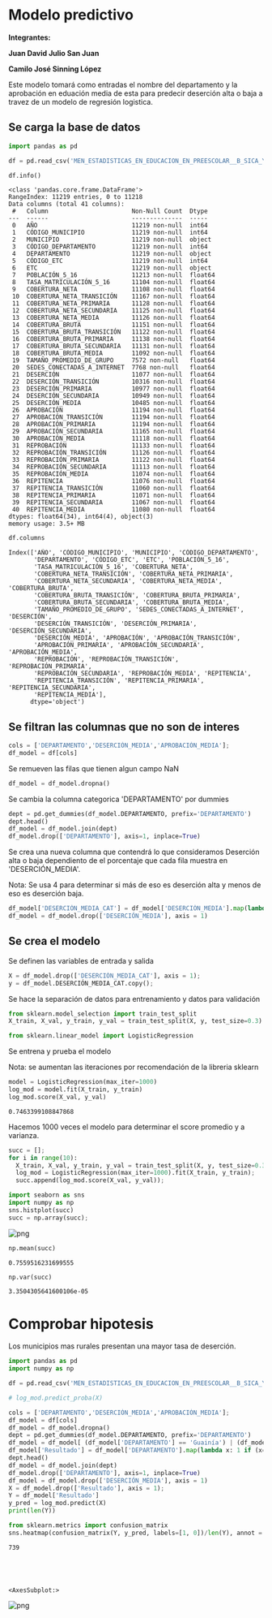 # **Modelo predictivo**

**Integrantes:**

**Juan David Julio San Juan**

**Camilo José Sinning López**


Este modelo tomará como entradas el nombre del departamento y la aprobación en eduación media de esta para predecir deserción alta o baja a travez de un modelo de regresión logistica.

## **Se carga la base de datos**


```python
import pandas as pd
```


```python
df = pd.read_csv('MEN_ESTADISTICAS_EN_EDUCACION_EN_PREESCOLAR__B_SICA_Y_MEDIA_POR_MUNICIPIO.csv')
```


```python
df.info()
```

    <class 'pandas.core.frame.DataFrame'>
    RangeIndex: 11219 entries, 0 to 11218
    Data columns (total 41 columns):
     #   Column                       Non-Null Count  Dtype  
    ---  ------                       --------------  -----  
     0   AÑO                          11219 non-null  int64  
     1   CÓDIGO_MUNICIPIO             11219 non-null  int64  
     2   MUNICIPIO                    11219 non-null  object 
     3   CÓDIGO_DEPARTAMENTO          11219 non-null  int64  
     4   DEPARTAMENTO                 11219 non-null  object 
     5   CÓDIGO_ETC                   11219 non-null  int64  
     6   ETC                          11219 non-null  object 
     7   POBLACIÓN_5_16               11213 non-null  float64
     8   TASA_MATRICULACIÓN_5_16      11104 non-null  float64
     9   COBERTURA_NETA               11108 non-null  float64
     10  COBERTURA_NETA_TRANSICIÓN    11167 non-null  float64
     11  COBERTURA_NETA_PRIMARIA      11128 non-null  float64
     12  COBERTURA_NETA_SECUNDARIA    11125 non-null  float64
     13  COBERTURA_NETA_MEDIA         11126 non-null  float64
     14  COBERTURA_BRUTA              11151 non-null  float64
     15  COBERTURA_BRUTA_TRANSICIÓN   11122 non-null  float64
     16  COBERTURA_BRUTA_PRIMARIA     11138 non-null  float64
     17  COBERTURA_BRUTA_SECUNDARIA   11131 non-null  float64
     18  COBERTURA_BRUTA_MEDIA        11092 non-null  float64
     19  TAMAÑO_PROMEDIO_DE_GRUPO     7572 non-null   float64
     20  SEDES_CONECTADAS_A_INTERNET  7768 non-null   float64
     21  DESERCIÓN                    11077 non-null  float64
     22  DESERCIÓN_TRANSICIÓN         10316 non-null  float64
     23  DESERCIÓN_PRIMARIA           10977 non-null  float64
     24  DESERCIÓN_SECUNDARIA         10949 non-null  float64
     25  DESERCIÓN_MEDIA              10485 non-null  float64
     26  APROBACIÓN                   11194 non-null  float64
     27  APROBACIÓN_TRANSICIÓN        11194 non-null  float64
     28  APROBACIÓN_PRIMARIA          11194 non-null  float64
     29  APROBACIÓN_SECUNDARIA        11165 non-null  float64
     30  APROBACIÓN_MEDIA             11118 non-null  float64
     31  REPROBACIÓN                  11133 non-null  float64
     32  REPROBACIÓN_TRANSICIÓN       11126 non-null  float64
     33  REPROBACIÓN_PRIMARIA         11122 non-null  float64
     34  REPROBACIÓN_SECUNDARIA       11113 non-null  float64
     35  REPROBACIÓN_MEDIA            11074 non-null  float64
     36  REPITENCIA                   11076 non-null  float64
     37  REPITENCIA_TRANSICIÓN        11060 non-null  float64
     38  REPITENCIA_PRIMARIA          11071 non-null  float64
     39  REPITENCIA_SECUNDARIA        11067 non-null  float64
     40  REPITENCIA_MEDIA             11080 non-null  float64
    dtypes: float64(34), int64(4), object(3)
    memory usage: 3.5+ MB
    


```python
df.columns
```




    Index(['AÑO', 'CÓDIGO_MUNICIPIO', 'MUNICIPIO', 'CÓDIGO_DEPARTAMENTO',
           'DEPARTAMENTO', 'CÓDIGO_ETC', 'ETC', 'POBLACIÓN_5_16',
           'TASA_MATRICULACIÓN_5_16', 'COBERTURA_NETA',
           'COBERTURA_NETA_TRANSICIÓN', 'COBERTURA_NETA_PRIMARIA',
           'COBERTURA_NETA_SECUNDARIA', 'COBERTURA_NETA_MEDIA', 'COBERTURA_BRUTA',
           'COBERTURA_BRUTA_TRANSICIÓN', 'COBERTURA_BRUTA_PRIMARIA',
           'COBERTURA_BRUTA_SECUNDARIA', 'COBERTURA_BRUTA_MEDIA',
           'TAMAÑO_PROMEDIO_DE_GRUPO', 'SEDES_CONECTADAS_A_INTERNET', 'DESERCIÓN',
           'DESERCIÓN_TRANSICIÓN', 'DESERCIÓN_PRIMARIA', 'DESERCIÓN_SECUNDARIA',
           'DESERCIÓN_MEDIA', 'APROBACIÓN', 'APROBACIÓN_TRANSICIÓN',
           'APROBACIÓN_PRIMARIA', 'APROBACIÓN_SECUNDARIA', 'APROBACIÓN_MEDIA',
           'REPROBACIÓN', 'REPROBACIÓN_TRANSICIÓN', 'REPROBACIÓN_PRIMARIA',
           'REPROBACIÓN_SECUNDARIA', 'REPROBACIÓN_MEDIA', 'REPITENCIA',
           'REPITENCIA_TRANSICIÓN', 'REPITENCIA_PRIMARIA', 'REPITENCIA_SECUNDARIA',
           'REPITENCIA_MEDIA'],
          dtype='object')



## **Se filtran las columnas que no son de interes**


```python
cols = ['DEPARTAMENTO','DESERCIÓN_MEDIA','APROBACIÓN_MEDIA'];
df_model = df[cols]
```

Se remueven las filas que tienen algun campo NaN


```python
df_model = df_model.dropna()
```

Se cambia la columna categorica 'DEPARTAMENTO' por dummies 


```python
dept = pd.get_dummies(df_model.DEPARTAMENTO, prefix='DEPARTAMENTO')
dept.head()
df_model = df_model.join(dept)
df_model.drop(['DEPARTAMENTO'], axis=1, inplace=True)
```

Se crea una nueva columna que contendrá lo que consideramos Deserción alta o baja dependiento de el porcentaje que cada fila muestra en 'DESERCIÓN_MEDIA'.

Nota: Se usa 4 para determinar si más de eso es deserción alta y menos de eso es deserción baja.


```python
df_model['DESERCIÓN_MEDIA_CAT'] = df_model['DESERCIÓN_MEDIA'].map(lambda x: 1 if x>=4 else 0)
df_model = df_model.drop(['DESERCIÓN_MEDIA'], axis = 1)
```

## **Se crea el modelo**

Se definen las variables de entrada y salida


```python
X = df_model.drop(['DESERCIÓN_MEDIA_CAT'], axis = 1);
y = df_model.DESERCIÓN_MEDIA_CAT.copy();
```

Se hace la separación de datos para entrenamiento y datos para validación


```python
from sklearn.model_selection import train_test_split
X_train, X_val, y_train, y_val = train_test_split(X, y, test_size=0.3)
```


```python
from sklearn.linear_model import LogisticRegression
```

Se entrena y prueba el modelo

Nota: se aumentan las iteraciones por recomendación de la libreria sklearn


```python
model = LogisticRegression(max_iter=1000)
log_mod = model.fit(X_train, y_train)
log_mod.score(X_val, y_val)
```




    0.7463399108847868



Hacemos 1000 veces el modelo para determinar el score promedio y a varianza.


```python
succ = [];
for i in range(10):
  X_train, X_val, y_train, y_val = train_test_split(X, y, test_size=0.3)
  log_mod = LogisticRegression(max_iter=1000).fit(X_train, y_train);
  succ.append(log_mod.score(X_val, y_val));

```


```python
import seaborn as sns
import numpy as np
sns.histplot(succ)
succ = np.array(succ);
```


    
![png](README_files/README_24_0.png)
    



```python
np.mean(succ)
```




    0.7559516231699555




```python
np.var(succ)
```




    3.3504305641600106e-05



# **Comprobar hipotesis**

Los municipios mas rurales presentan una mayor tasa de deserción.


```python
import pandas as pd
import numpy as np
```


```python
df = pd.read_csv('MEN_ESTADISTICAS_EN_EDUCACION_EN_PREESCOLAR__B_SICA_Y_MEDIA_POR_MUNICIPIO.csv')
```


```python
# log_mod.predict_proba(X)
```


```python
cols = ['DEPARTAMENTO','DESERCIÓN_MEDIA','APROBACIÓN_MEDIA'];
df_model = df[cols]
df_model = df_model.dropna()
dept = pd.get_dummies(df_model.DEPARTAMENTO, prefix='DEPARTAMENTO')
df_model = df_model[ (df_model['DEPARTAMENTO'] == 'Guainía') | (df_model['DEPARTAMENTO'] == 'Vichada') | (df_model['DEPARTAMENTO'] == 'Vaupés') | (df_model['DEPARTAMENTO'] == 'Putumayo') | (df_model['DEPARTAMENTO'] == 'Bogotá, D.C.') | (df_model['DEPARTAMENTO'] == 'Islas') | (df_model['DEPARTAMENTO'] == 'Atlántico') | (df_model['DEPARTAMENTO'] == 'Caldas')]
df_model['Resultado'] = df_model['DEPARTAMENTO'].map(lambda x: 1 if (x=='Guainía' or x=='Vichada' or x=='Vaupés' or x=='Putumayo') else 0)
dept.head()
df_model = df_model.join(dept)
df_model.drop(['DEPARTAMENTO'], axis=1, inplace=True)
df_model = df_model.drop(['DESERCIÓN_MEDIA'], axis = 1)
X = df_model.drop(['Resultado'], axis = 1);
Y = df_model['Resultado']
y_pred = log_mod.predict(X)
print(len(Y))

from sklearn.metrics import confusion_matrix
sns.heatmap(confusion_matrix(Y, y_pred, labels=[1, 0])/len(Y), annot = True, cmap = 'Blues')


```

    739
    




    <AxesSubplot:>




    
![png](README_files/README_31_2.png)
    



```python

```
